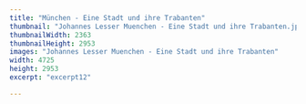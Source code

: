 ```yaml
---
title: "München - Eine Stadt und ihre Trabanten"
thumbnail: "Johannes Lesser Muenchen - Eine Stadt und ihre Trabanten.jpg"
thumbnailWidth: 2363 
thumbnailHeight: 2953
images: "Johannes Lesser Muenchen - Eine Stadt und ihre Trabanten"
width: 4725
height: 2953
excerpt: "excerpt12"

---
```

 
